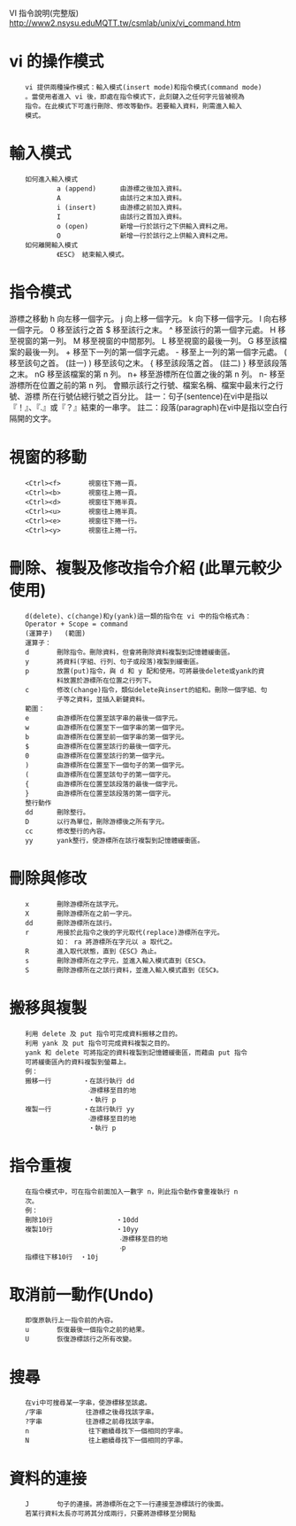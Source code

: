 VI 指令說明(完整版)
http://www2.nsysu.eduMQTT.tw/csmlab/unix/vi_command.htm

# vi 的操作模式

        vi 提供兩種操作模式：輸入模式(insert mode)和指令模式(command mode)
        。當使用者進入 vi 後，即處在指令模式下，此刻鍵入之任何字元皆被視為
        指令。在此模式下可進行刪除、修改等動作。若要輸入資料，則需進入輸入
        模式。
# 輸入模式

        如何進入輸入模式
                a (append)      由游標之後加入資料。
                A               由該行之末加入資料。
                i (insert)      由游標之前加入資料。
                I               由該行之首加入資料。
                o (open)        新增一行於該行之下供輸入資料之用。
                O               新增一行於該行之上供輸入資料之用。
        如何離開輸入模式
                《ESC》 結束輸入模式。
# 指令模式

游標之移動
        h       向左移一個字元。
        j       向上移一個字元。
        k       向下移一個字元。
        l       向右移一個字元。
        0       移至該行之首
        $       移至該行之末。
        ^       移至該行的第一個字元處。
        H       移至視窗的第一列。
        M       移至視窗的中間那列。
        L       移至視窗的最後一列。
        G       移至該檔案的最後一列。
        +       移至下一列的第一個字元處。
        -       移至上一列的第一個字元處。
        (       移至該句之首。 (註一)
        )       移至該句之末。
        {       移至該段落之首。 (註二)
        }       移至該段落之末。
        nG      移至該檔案的第 n 列。
        n+      移至游標所在位置之後的第 n 列。
        n-      移至游標所在位置之前的第 n 列。
        <Ctrl><g>       會顯示該行之行號、檔案名稱、檔案中最末行之行號、游標
                        所在行號佔總行號之百分比。
        註一：句子(sentence)在vi中是指以『！』、『.』或『？』結束的一串字。
        註二：段落(paragraph)在vi中是指以空白行隔開的文字。
        
# 視窗的移動
        <Ctrl><f>       視窗往下捲一頁。
        <Ctrl><b>       視窗往上捲一頁。
        <Ctrl><d>       視窗往下捲半頁。
        <Ctrl><u>       視窗往上捲半頁。
        <Ctrl><e>       視窗往下捲一行。
        <Ctrl><y>       視窗往上捲一行。
# 刪除、複製及修改指令介紹 (此單元較少使用)

        d(delete)、c(change)和y(yank)這一類的指令在 vi 中的指令格式為：
        Operator + Scope = command
        (運算子)   (範圍)
        運算子：
        d       刪除指令。刪除資料，但會將刪除資料複製到記憶體緩衝區。
        y       將資料(字組、行列、句子或段落)複製到緩衝區。
        p       放置(put)指令，與 d 和 y 配和使用。可將最後delete或yank的資
                料放置於游標所在位置之行列下。
        c       修改(change)指令，類似delete與insert的組和。刪除一個字組、句
                子等之資料，並插入新鍵資料。
        範圍：
        e       由游標所在位置至該字串的最後一個字元。
        w       由游標所在位置至下一個字串的第一個字元。
        b       由游標所在位置至前一個字串的第一個字元。
        $       由游標所在位置至該行的最後一個字元。
        0       由游標所在位置至該行的第一個字元。
        )       由游標所在位置至下一個句子的第一個字元。
        (       由游標所在位置至該句子的第一個字元。
        {       由游標所在位置至該段落的最後一個字元。
        }       由游標所在位置至該段落的第一個字元。
        整行動作
        dd      刪除整行。
        D       以行為單位，刪除游標後之所有字元。
        cc      修改整行的內容。
        yy      yank整行，使游標所在該行複製到記憶體緩衝區。
# 刪除與修改

        x       刪除游標所在該字元。
        X       刪除游標所在之前一字元。
        dd      刪除游標所在該行。
        r       用接於此指令之後的字元取代(replace)游標所在字元。
                如： ra 將游標所在字元以 a 取代之。
        R       進入取代狀態，直到《ESC》為止。
        s       刪除游標所在之字元，並進入輸入模式直到《ESC》。
        S       刪除游標所在之該行資料，並進入輸入模式直到《ESC》。
# 搬移與複製

        利用 delete 及 put 指令可完成資料搬移之目的。
        利用 yank 及 put 指令可完成資料複製之目的。
        yank 和 delete 可將指定的資料複製到記憶體緩衝區，而藉由 put 指令
        可將緩衝區內的資料複製到螢幕上。
        例：
        搬移一行        ‧在該行執行 dd
                        ‧游標移至目的地
                        ‧執行 p
        複製一行        ‧在該行執行 yy
                        ‧游標移至目的地
                        ‧執行 p
# 指令重複

        在指令模式中，可在指令前面加入一數字 n，則此指令動作會重複執行 n
        次。
        例：
        刪除10行                ‧10dd
        複製10行                ‧10yy
                                ‧游標移至目的地
                                ‧p
        指標往下移10行  ‧10j
# 取消前一動作(Undo)

        即復原執行上一指令前的內容。
        u       恢復最後一個指令之前的結果。
        U       恢復游標該行之所有改變。
# 搜尋

        在vi中可搜尋某一字串，使游標移至該處。
        /字串           往游標之後尋找該字串。
        ?字串           往游標之前尋找該字串。
        n               往下繼續尋找下一個相同的字串。
        N               往上繼續尋找下一個相同的字串。
# 資料的連接

        J       句子的連接。將游標所在之下一行連接至游標該行的後面。
        若某行資料太長亦可將其分成兩行，只要將游標移至分開點
